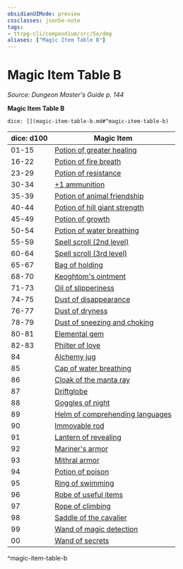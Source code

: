 ```yaml
---
obsidianUIMode: preview
cssclasses: json5e-note
tags:
- ttrpg-cli/compendium/src/5e/dmg
aliases: ["Magic Item Table B"]
---
```

# Magic Item Table B
*Source: Dungeon Master's Guide p. 144* 

**Magic Item Table B**

`dice: [](magic-item-table-b.md#^magic-item-table-b)`

| dice: d100 | Magic Item |
|------------|------------|
| 01-15 | [Potion of greater healing](/CLI/items/potion-of-greater-healing.md) |
| 16-22 | [Potion of fire breath](/CLI/items/potion-of-fire-breath.md) |
| 23-29 | [Potion of resistance](/CLI/items/potion-of-resistance.md) |
| 30-34 | [+1 ammunition](/CLI/items/1-ammunition.md) |
| 35-39 | [Potion of animal friendship](/CLI/items/potion-of-animal-friendship.md) |
| 40-44 | [Potion of hill giant strength](/CLI/items/potion-of-hill-giant-strength.md) |
| 45-49 | [Potion of growth](/CLI/items/potion-of-growth.md) |
| 50-54 | [Potion of water breathing](/CLI/items/potion-of-water-breathing.md) |
| 55-59 | [Spell scroll (2nd level)](/CLI/items/spell-scroll-2nd-level.md) |
| 60-64 | [Spell scroll (3rd level)](/CLI/items/spell-scroll-3rd-level.md) |
| 65-67 | [Bag of holding](/CLI/items/bag-of-holding.md) |
| 68-70 | [Keoghtom's ointment](/CLI/items/keoghtoms-ointment.md) |
| 71-73 | [Oil of slipperiness](/CLI/items/oil-of-slipperiness.md) |
| 74-75 | [Dust of disappearance](/CLI/items/dust-of-disappearance.md) |
| 76-77 | [Dust of dryness](/CLI/items/dust-of-dryness.md) |
| 78-79 | [Dust of sneezing and choking](/CLI/items/dust-of-sneezing-and-choking.md) |
| 80-81 | [Elemental gem](/CLI/items/elemental-gem.md) |
| 82-83 | [Philter of love](/CLI/items/philter-of-love.md) |
| 84 | [Alchemy jug](/CLI/items/alchemy-jug.md) |
| 85 | [Cap of water breathing](/CLI/items/cap-of-water-breathing.md) |
| 86 | [Cloak of the manta ray](/CLI/items/cloak-of-the-manta-ray.md) |
| 87 | [Driftglobe](/CLI/items/driftglobe.md) |
| 88 | [Goggles of night](/CLI/items/goggles-of-night.md) |
| 89 | [Helm of comprehending languages](/CLI/items/helm-of-comprehending-languages.md) |
| 90 | [Immovable rod](/CLI/items/immovable-rod.md) |
| 91 | [Lantern of revealing](/CLI/items/lantern-of-revealing.md) |
| 92 | [Mariner's armor](/CLI/items/mariners-armor.md) |
| 93 | [Mithral armor](/CLI/items/mithral-armor.md) |
| 94 | [Potion of poison](/CLI/items/potion-of-poison.md) |
| 95 | [Ring of swimming](/CLI/items/ring-of-swimming.md) |
| 96 | [Robe of useful items](/CLI/items/robe-of-useful-items.md) |
| 97 | [Rope of climbing](/CLI/items/rope-of-climbing.md) |
| 98 | [Saddle of the cavalier](/CLI/items/saddle-of-the-cavalier.md) |
| 99 | [Wand of magic detection](/CLI/items/wand-of-magic-detection.md) |
| 00 | [Wand of secrets](/CLI/items/wand-of-secrets.md) |
^magic-item-table-b